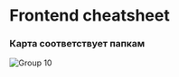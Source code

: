 # Frontend cheatsheet

### Карта соответствует папкам

![Group 10](https://user-images.githubusercontent.com/73950070/155812366-613abb34-e6e2-4bf3-8f83-1cd7347f4485.png)
